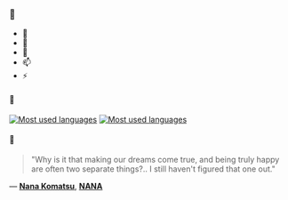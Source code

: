 ### 👋

- 🔭
- 🌱
- 💬
- 📫
- ⚡

#### 🧏

[![Most used languages](https://github-readme-stats-aynah.vercel.app/api/top-langs/?username=aynh&theme=solarized-dark&langs_count=6&layout=compact&hide_title=true)](https://github.com/anuraghazra/github-readme-stats#gh-dark-mode-only)
[![Most used languages](https://github-readme-stats-aynah.vercel.app/api/top-langs/?username=aynh&theme=solarized-light&langs_count=6&layout=compact&hide_title=true)](https://github.com/anuraghazra/github-readme-stats#gh-light-mode-only)

#### 💬

> "Why is it that making our dreams come true, and being truly happy are often two separate things?.. I still haven't figured that one out."

&mdash; [**Nana Komatsu**](https://myanimelist.net/character.php?q=Nana%20Komatsu&cat=character), [**NANA**](https://myanimelist.net/search/all?q=NANA&cat=all)
